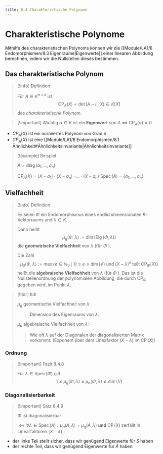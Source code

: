 ```yaml
---
title: 8.4 Charakteristische Polynome
---
```


# Charakteristische Polynome

Mithilfe des charakteristischen Polynoms können wir die [[Module/LA1/8 Endomorphismen/8.3 Eigenräume|Eigenwerte]] einer linearen Abbildung berechnen, indem wir die Nullstellen dieses bestimmen.

## Das charakteristische Polynom

> [!info] Definition 
> 
> Für $A\in K^{n \times n}$ ist
> $$
> \operatorname{CP}_{A}(X)=\det(A-I\cdot X) \in K[X]
> $$
> das *charakteristische Polynom*.

> [!important] Wichtig
>  $\alpha\in K$ ist ein **Eigenwert** von $A$ $\iff$ $\operatorname{CP}_{A}(\alpha)=0$

- $CP_{A}(X)$ ist ein normiertes Polynom von Grad $n$
- $CP_{A}(X)$ ist eine [[Module/LA1/8 Endomorphismen/8.1 Ähnlichkeit#Ähnlichkeitsinvariante|Ähnlichkeitsinvariante]]

> [!example] Beispiel 
> 
> $A=\operatorname{diag}(a_{1},\dots,a_{n})$
> 
> $\operatorname{CP}_{A}(X)=(X-a_{1})\cdot(X-a_{n})\cdot \dots \cdot(X - a_{n})$
> $\operatorname{Spec}(A)=\{ a_{1},\dots,a_{n} \}$

## Vielfachheit

> [!info] Definition 
> 
> Es seien $\Phi$ ein Endomorphismus eines endlichdimensionalen $K$-Vektorraums und $\lambda \in K$. 
> 
> Dann heißt
> $$
> \mu_g(\Phi, \lambda):=\operatorname{dim}(\operatorname{Eig}(\Phi, \lambda))
> $$
> die **geometrische Vielfachheit** von $\lambda$ (für $\Phi$ ). 
> 
> Die Zahl
> $$
> \mu_a(\Phi, \lambda):=\max \left\{e \in \mathbb{N}_0 \mid 0 \leq e \leq \operatorname{dim}(V) \text { und }(X-\lambda)^e \text { teilt } \mathrm{CP}_{\Phi}(X)\right\}
> $$
> heißt die **algebraische Vielfachheit** von $\lambda$ (für $\Phi$ ). 
> Das ist die Nullstellenordnung der polynomialen Abbildung, die durch $\mathrm{CP}_{\Phi}$ gegeben wird, im Punkt $\lambda$.

>[!tldr] tldr 
> 
> $\mu_{g}$ geometrische Vielfachheit von $\lambda$:
> > Dimension des Eigenraums von $\lambda$.
> 
> $\mu_{a}$ algebraische Vielfachheit von $\lambda$:
> > Wie oft $\lambda$ auf der Diagonalen der diagonalisierten Matrix vorkommt.
> > (Exponent über dem Lineafaktor $(X-\lambda)$ im $\operatorname{CP}(X)$)

### Ordnung

> [!important] Fazit 8.4.8
> 
> Für $\lambda \in \operatorname{Spec}(\Phi)$ gilt 
> $$1 \leq \mu_g(\Phi, \lambda) \leq \mu_a(\Phi, \lambda)\leq \operatorname{dim}(V) $$

### Diagonalisierbarkeit

> [!important] Satz 8.4.9
> 
> $\Phi$ ist diagonalisierbar
> 
> $\iff \forall \lambda \in \operatorname{Spec}(A) :  \mu_{a}(A, \lambda)=\mu_{g}(A, \lambda)$ **und** $\operatorname{CP}(X)$ zerfällt in Linearfaktoren $(X-\lambda)$

- der linke Teil stellt sicher, dass wir genügend Eigenwerte für $S$ haben
- der rechte Teil, dass wir genügend Eigenwerte für $Ã$ haben